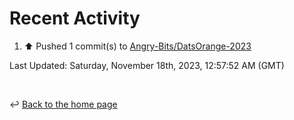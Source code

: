 # Recent Activity

<!--RECENT_ACTIVITY:start-->
1. ⬆️ Pushed 1 commit(s) to [Angry-Bits/DatsOrange-2023](https://github.com/Angry-Bits/DatsOrange-2023)<br>
<!--RECENT_ACTIVITY:end-->

<!--RECENT_ACTIVITY:last_update-->
Last Updated: Saturday, November 18th, 2023, 12:57:52 AM (GMT)
<!--RECENT_ACTIVITY:last_update_end-->

<br>

↩️ [Back to the home page](/README.md)
